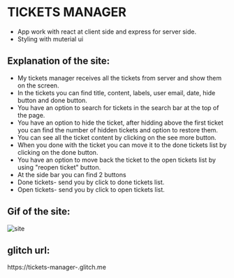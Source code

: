 # TICKETS MANAGER
* App work with react at client side and express for server side.
* Styling with muterial ui

## Explanation of the site:
* My tickets manager receives all the tickets from server and show them on the screen.
* In the tickets you can find title, content, labels, user email, date, hide button and done button.
* You have an option to search for tickets in the search bar at the top of the page.
* You have an option to hide the ticket, after hidding above the first ticket you can find the number of hidden tickets and option to restore them.
* You can see all the ticket content by clicking on the see more button.
* When you done with the ticket you can move it to the done tickets list by clicking on the done button.
* You have an option to move back the ticket to the open tickets list by using "reopen ticket" button. 
* At the side bar you can find 2 buttons
* Done tickets- send you by click to done tickets list.
* Open tickets- send you by click to open tickets list.

## Gif of the site:
![site](./readme-files/site.gif)


## glitch url:
https://tickets-manager-.glitch.me


